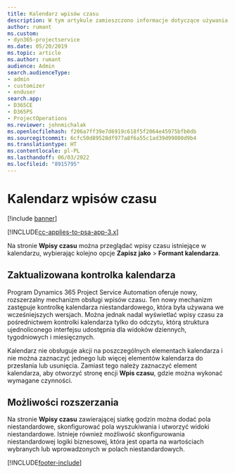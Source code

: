 ```yaml
---
title: Kalendarz wpisów czasu
description: W tym artykule zamieszczono informacje dotyczące używania kalendarza wpisów czasu.
author: rumant
ms.custom:
- dyn365-projectservice
ms.date: 05/20/2019
ms.topic: article
ms.author: rumant
audience: Admin
search.audienceType:
- admin
- customizer
- enduser
search.app:
- D365CE
- D365PS
- ProjectOperations
ms.reviewer: johnmichalak
ms.openlocfilehash: f206a7ff39e7d6919c618f5f2064e45975bfb0db
ms.sourcegitcommit: 6cfc50d89528df977a8f6a55c1ad39d99800d9b4
ms.translationtype: HT
ms.contentlocale: pl-PL
ms.lasthandoff: 06/03/2022
ms.locfileid: "8915795"
---
```

# <a name="time-entry-calendar"></a>Kalendarz wpisów czasu

[!include [banner](../includes/psa-now-project-operations.md)]

[!INCLUDE[cc-applies-to-psa-app-3.x](../includes/cc-applies-to-psa-app-3x.md)]

Na stronie **Wpisy czasu** można przeglądać wpisy czasu istniejące w kalendarzu, wybierając kolejno opcje **Zapisz jako** \> **Formant kalendarza**.

## <a name="updated-calendar-control"></a>Zaktualizowana kontrolka kalendarza

Program Dynamics 365 Project Service Automation oferuje nowy, rozszerzalny mechanizm obsługi wpisów czasu. Ten nowy mechanizm zastępuje kontrolkę kalendarza niestandardowego, która była używana we wcześniejszych wersjach. Można jednak nadal wyświetlać wpisy czasu za pośrednictwem kontrolki kalendarza tylko do odczytu, którą struktura ujednoliconego interfejsu udostępnia dla widoków dziennych, tygodniowych i miesięcznych.

Kalendarz nie obsługuje akcji na poszczególnych elementach kalendarza i nie można zaznaczyć jednego lub więcej elementów kalendarza do przesłania lub usunięcia. Zamiast tego należy zaznaczyć element kalendarza, aby otworzyć stronę encji **Wpis czasu**, gdzie można wykonać wymagane czynności.

## <a name="extensibility"></a>Możliwości rozszerzania

Na stronie **Wpisy czasu** zawierającej siatkę godzin można dodać pola niestandardowe, skonfigurować pola wyszukiwania i utworzyć widoki niestandardowe. Istnieje również możliwość skonfigurowania niestandardowej logiki biznesowej, która jest oparta na wartościach wybranych lub wprowadzonych w polach niestandardowych.


[!INCLUDE[footer-include](../includes/footer-banner.md)]
